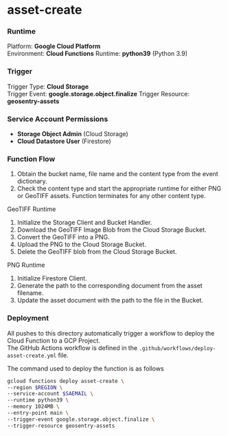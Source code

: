 # asset-create

### Runtime
Platform: **Google Cloud Platform**  
Environment: **Cloud Functions**
Runtime: **python39** (Python 3.9)  

### Trigger
Trigger Type: **Cloud Storage**  
Trigger Event: **google.storage.object.finalize**
Trigger Resource: **geosentry-assets** 

### Service Account Permissions
- **Storage Object Admin** (Cloud Storage)  
- **Cloud Datastore User** (Firestore)

### Function Flow
1. Obtain the bucket name, file name and the content type from the event dictionary.
2. Check the content type and start the appropriate runtime for either PNG or GeoTIFF assets. Function terminates for any other content type.

GeoTIFF Runtime

1. Initialize the Storage Client and Bucket Handler.
2. Download the GeoTIFF Image Blob from the Cloud Storage Bucket.
3. Convert the GeoTIFF into a PNG.
4. Upload the PNG to the Cloud Storage Bucket.
5. Delete the GeoTIFF blob from the Cloud Storage Bucket.

PNG Runtime

1. Initialize Firestore Client.
2. Generate the path to the corresponding document from the asset filename.
3. Update the asset document with the path to the file in the Bucket.

### Deployment
All pushes to this directory automatically trigger a workflow to deploy the Cloud Function to a GCP Project.   
The GitHub Actions workflow is defined in the ``.github/workflows/deploy-asset-create.yml`` file.

The command used to deploy the function is as follows
```bash
gcloud functions deploy asset-create \
--region $REGION \
--service-account $SAEMAIL \
--runtime python39 \
--memory 1024MB \
--entry-point main \
--trigger-event google.storage.object.finalize \
--trigger-resource geosentry-assets
```